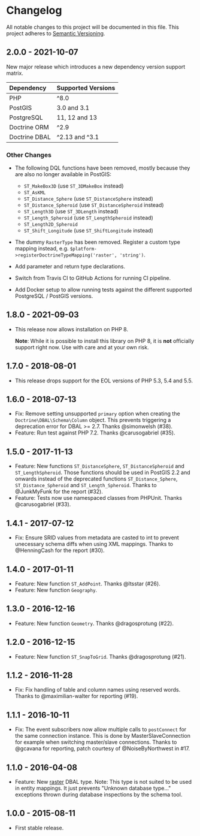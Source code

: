 Changelog
=========

All notable changes to this project will be documented in this file.
This project adheres to [Semantic Versioning](https://semver.org).

2.0.0 - 2021-10-07
--

New major release which introduces a new dependency version support matrix.

| Dependency    | Supported Versions  |
|:--------------|:--------------------|
| PHP           | ^8.0                |
| PostGIS       | 3.0 and 3.1         |
| PostgreSQL    | 11, 12 and 13       |
| Doctrine ORM  | ^2.9                |
| Doctrine DBAL | ^2.13 and ^3.1      |

### Other Changes

* The following DQL functions have been removed, mostly because they are also no
  longer available in PostGIS:

  * `ST_MakeBox3D` (use `ST_3DMakeBox` instead)
  * `ST_AsKML`
  * `ST_Distance_Sphere` (use `ST_DistanceSphere` instead)
  * `ST_Distance_Spheroid` (use `ST_DistanceSpheroid` instead)
  * `ST_Length3D` (use `ST_3DLength` instead)
  * `ST_Length_Spheroid` (use `ST_LengthSpheroid` instead)
  * `ST_Length2D_Spheroid`
  * `ST_Shift_Longitude` (use `ST_ShiftLongitude` instead)
* The dummy `RasterType` has been removed. Register a custom type mapping
  instead, e.g. `$platform->registerDoctrineTypeMapping('raster', 'string')`.
* Add parameter and return type declarations.
* Switch from Travis CI to GitHub Actions for running CI pipeline.
* Add Docker setup to allow running tests against the different supported
  PostgreSQL / PostGIS versions.

1.8.0 - 2021-09-03
------------------

* This release now allows installation on PHP 8.

  **Note**: While it is possible to install this library on
  PHP 8, it is **not** officially support right now. Use with care and at your
  own risk.

1.7.0 - 2018-08-01
------------------

  * This release drops support for the EOL versions of PHP 5.3, 5.4 and 5.5.

1.6.0 - 2018-07-13
------------------

  * Fix: Remove setting unsupported `primary` option when creating the
    `Doctrine\DBAL\Schema\Column` object. This prevents triggering a deprecation
    error for DBAL >= 2.7. Thanks @simonwelsh (#38).
  * Feature: Run test against PHP 7.2. Thanks @carusogabriel (#35).

1.5.0 - 2017-11-13
------------------

  * Feature: New functions `ST_DistanceSphere`, `ST_DistanceSpheroid` and
    `ST_LengthSpheroid`. Those functions should be used in PostGIS 2.2 and
    onwards instead of the deprecated functions `ST_Distance_Sphere`,
    `ST_Distance_Spheroid` and  `ST_Length_Spheroid`. Thanks to @JunkMyFunk for
    the report (#32).
  * Feature: Tests now use namespaced classes from PHPUnit.
    Thanks @carusogabriel (#33).

1.4.1 - 2017-07-12
------------------

  * Fix: Ensure SRID values from metadata are casted to int to prevent
    unecessary schema diffs when using XML mappings. Thanks to @HenningCash for
    the report (#30).

1.4.0 - 2017-01-11
------------------

  * Feature: New function `ST_AddPoint`. Thanks @ltsstar (#26).
  * Feature: New function `Geography`.

1.3.0 - 2016-12-16
------------------

  * Feature: New function `Geometry`. Thanks @dragosprotung (#22).

1.2.0 - 2016-12-15
------------------

  * Feature: New function `ST_SnapToGrid`. Thanks @dragosprotung (#21).

1.1.2 - 2016-11-28
------------------

  * Fix: Fix handling of table and column names using reserved words. Thanks to
    @maximilian-walter for reporting (#19).

1.1.1 - 2016-10-11
------------------

  * Fix: The event subscribers now allow multiple calls to `postConnect` for the
    same connection instance. This is done by MasterSlaveConnection for example
    when switching master/slave connections. Thanks to @gcavana for reporting,
    patch courtesy of @NoiseByNorthwest in #17.

1.1.0 - 2016-04-08
------------------

  * Feature: New [raster](https://postgis.net/docs/raster.html) DBAL type.
    Note: This type is not suited to be used in entity mappings.
    It just prevents "Unknown database type..." exceptions thrown during
    database inspections by the schema tool.

1.0.0 - 2015-08-11
------------------

  * First stable release.
